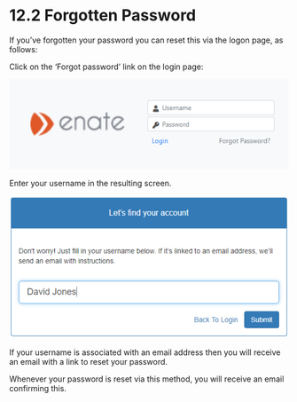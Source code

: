 # 12.2 Forgotten Password

If you’ve forgotten your password you can reset this via the logon page, as follows:

Click on the ‘Forgot password’ link on the login page:

![](../.gitbook/assets/9%20%281%29.png)

Enter your username in the resulting screen.

![](../.gitbook/assets/10%20%284%29.png)

If your username is associated with an email address then you will receive an email with a link to reset your password.

Whenever your password is reset via this method, you will receive an email confirming this.

